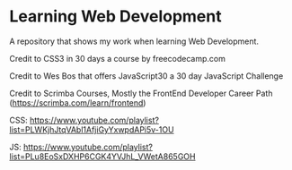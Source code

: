 # Learning Web Development
A repository that shows my work when learning Web Development.

Credit to CSS3 in 30 days a course by freecodecamp.com

Credit to Wes Bos that offers JavaScript30 a 30 day JavaScript Challenge

Credit to Scrimba Courses, Mostly the FrontEnd Developer Career Path (https://scrimba.com/learn/frontend)

CSS: https://www.youtube.com/playlist?list=PLWKjhJtqVAbl1AfjiGyYxwpdAPi5v-1OU

JS: https://www.youtube.com/playlist?list=PLu8EoSxDXHP6CGK4YVJhL_VWetA865GOH
